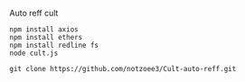 Auto reff cult

```
npm install axios
npm install ethers
npm install redline fs
node cult.js
```


```
git clone https://github.com/notzoee3/Cult-auto-reff.git
```
